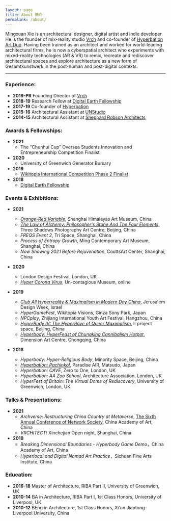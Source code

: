 ```yaml
---
layout: page
title: About 簡介
permalink: /about/
---
```


Mingxuan Xie is an architectural designer, digital artist and indie developer. He is the founder of mix-reality studio [Vrch](http://vrch.io) and co-founder of [Hyperbation Art Duo](http://hyperbation.art). Having been trained as an architect and worked for world-leading architectural firms, he is now a cyberspatial architect who experiments with mixed-reality technologies (AR & VR) to remix, recreate and rediscover architectural spaces and explore architecture as a new form of Gesamtkunstwerk in the post-human and post-digital contexts. 

---

### Experience:

- **2019-PR** Founding Director of [Vrch](https://vrch.io/)
- **2018-19** Research Fellow at [Digital Earth Fellowship](https://www.digitalearth.art/)
- **2017-19** Co-founder of [Hyperbation](http://hyperbation.art/)
- **2015-16** Architectural Assistant at [UNStudio](https://www.unstudio.com/)
- **2014-15** Architectural Assistant at [Sheppard Robson Architects](https://www.sheppardrobson.com/)


### Awards & Fellowships:
- **2021**
    - The “Chunhui Cup” Oversea Students Innovation and Entrepreneurship Competition Finalist
- **2020** 
    - University of Greenwich Generator Bursary  
- **2019** 
    - [Wikitopia International Competition Phase 2 Finalist](https://wikitopia.city/competition/entries/index_en.html)
    <!-- - CiGA Game Jam Shanghai Minhang Finalist -->
- **2018**
    - [Digital Earth Fellowship](https://www.digitalearth.art/mingxuan-xie)

### Events & Exhibitions:
- **2021**  
    - [*Orange-Red Variable*](https://exhibit.artron.net/exhibition-74667.html), Shanghai Himalayas Art Museum, China
    - [*The Law of Alchemy: Philosopher's Stone And The Four Elements*](https://www.threeshadows.cn/exhibitions/160-the-law-of-alchemy-philosopher-s-stone-and-the/overview/), Three Shadows Photography Art Centre, Beijing, China
    - *FREQS Event 2*, Tri Space, Shanghai, China
    - *Process of Entropy Growth*, Ming Contemporary Art Museum, Shanghai, China
    - *Now Showing 2021 Before Rejuvenation*, CouttsArt Center, Shanghai, China
- **2020**  
    - London Design Festival, London, UK
    - [*Hyper Corona Virus*](https://mingxuan.fun/hyper-corona-virus/), Un-contagious Museum, online

- **2019**
    - [*Club All Hyperreality & Maximalism in Modern Day China*](http://2019.jdw.co.il/en/exhibition/club-all-hyperreality-maximalism-in-modern-day-china/), Jerusalem Design Week, Israel
    - *HyperGameFest*, Wikitopia Visions, Ginza Sony Park, Japan
    - *NPCplay*, Zhijiang International Youth Art Festival, Hangzhou, China
    - [*HyperBody IV: The HyperRave of Queer Maximalism*](http://yi-projectspace.org/view/iv-hyperbody-iv-the-hyperrave-of-queer-maximalism), I: project space, Beijing, China
    - [*Hyperbody: HyperFeast of Chungking Cannibalism Hotpot*](http://chongqingdac.org/article/page?id=276), Dimension Art Centre, Chongqing, China

- **2018**
    - *Hyperbody: Hyper-Religious Body*, Minority Space, Beijing, China
    - [*Hyperbation: Pachinko!*](https://www.paradiseair.info/activity/2019/02/02/9797), Paradise AIR, Matsudo, Japan
    - *Hyperbation: CAVE*, Zero to One, London, UK
    - *Hyperbation: AA Zoo School*, Architecture Association, London, UK
    - *HyperFest of Britain: The Virtual Dome of Rediscovery*, University of Greenwich, London, UK

### Talks & Presentations:
- **2021**
    <!-- - *元宇宙是人類文明的終極（結）敘事？*，Futurist Circle 未來學家俱樂部 -->
    - *Archverse: Restructuring China Country at Metaverse*, [The Sixth Annual Conference of Network Society](https://www.caa-ins.org/archives/8017/2), China Academy of Art, China
    <!-- - *元宇宙重現鄉建中國*，[中國美術學院第六屆網絡社會年會](https://www.caa-ins.org/archives/8017) -->
    <!-- - *數字&孿生-打破次元壁*，706上海城市客廳 -->
    - *VRCHITECT!* Xinchejian Open night, Shanghai, China
    <!-- - *游戲化與虛擬策展是博物館的必修課嗎？*，燕郊雙年展 -->
    <!-- - *賽博朋克狄托邦、后稀缺烏托邦、電子烏托邦誰先到來？*，燕郊雙年展 -->
- **2019** 
    - *Breaking Dimensional Boundaries - Hyperbody Game Demo*，China Academy of Art, China
    - *Hyperlocal and Digital Nomad Art Practice*，Sichuan Fine Arts Institute, China

<!-- ### Residencies
- **2019**
    - [I: project space](http://yi-projectspace.org/view/hyperbation), Beijing, China
    - [Dimensions Art Center](http://chongqingdac.org/article/page?id=276), Chongqing, China
- **2018**
    - [Paradise AIR](https://www.paradiseair.info/people/mingxuan-xie), Matsudo, Japan -->


<!-- ### Research & Publications:
2018 – 2019, China
HyperBody: In Searching for Alternative Digital Silk Roads
2017 – 2018, London, UK
HyperSite: Prototyping Hyperlocal via Web-based Mixed-reality Technology -->

<!-- 
### Media Coverage:
2020 [恢复开馆，慢慢来](https://www.thepaper.cn/newsDetail_forward_6491540), 澎湃新聞
2018 [完全打破次元壁的！Hyperbation！](https://weibo.com/ttarticle/x/m/show/id/2309404316767446029179), VICE中国
https://frameweb.com/article/what-can-a-psychedelic-pop-up-club-in-israel-tell-us-about-surrealism-in-china
-->


### Education:
- **2016-18** Master of Architecture, RIBA Part II, University of Greenwich, UK
- **2010-14** BA in Architecture, RIBA Part I, 1st Class Honors, University of Liverpool, UK
- **2010-12** BEng in Architecture, 1st Class Honors, Xi'an Jiaotong-Liverpool University, China
